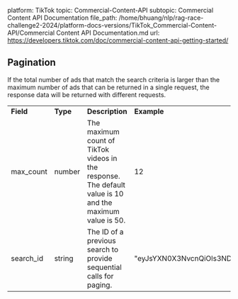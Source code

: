 platform: TikTok
topic: Commercial-Content-API
subtopic: Commercial Content API Documentation
file_path: /home/bhuang/nlp/rag-race-challenge2-2024/platform-docs-versions/TikTok_Commercial-Content-API/Commercial Content API Documentation.md
url: https://developers.tiktok.com/doc/commercial-content-api-getting-started/

## Pagination

If the total number of ads that match the search criteria is larger than the maximum number of ads that can be returned in a single request, the response data will be returned with different requests.

|     |     |     |     |     |
| --- | --- | --- | --- | --- |
| **Field** | **Type** | **Description** | **Example** | **Required?** |
| max\_count | number | The maximum count of TikTok videos in the response. The default value is 10 and the maximum value is 50. | 12  | FALSE |
| search\_id | string | The ID of a previous search to provide sequential calls for paging. | "eyJsYXN0X3NvcnQiOls3NDA3OCwiMzUwNDIwOTgzOD" | FALSE |